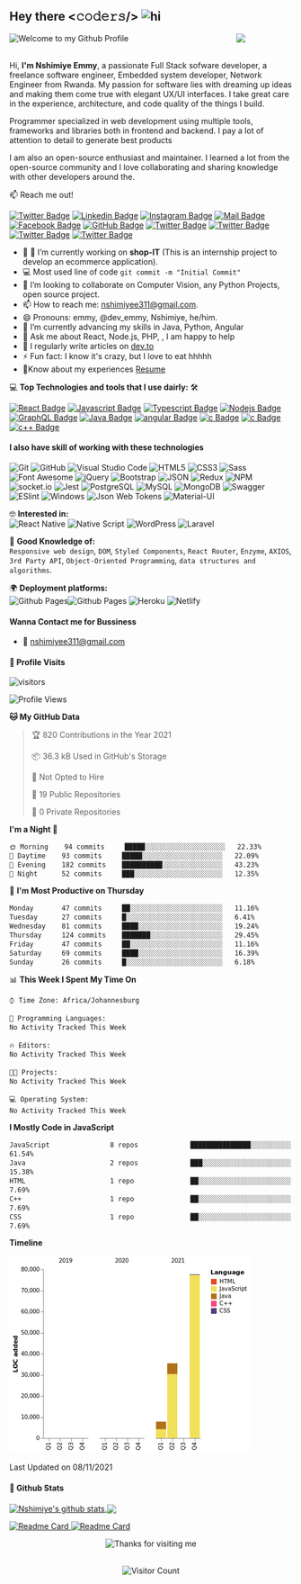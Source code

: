 ## Hey there <𝚌𝚘𝚍𝚎𝚛𝚜/> <img src="https://user-images.githubusercontent.com/1303154/88677602-1635ba80-d120-11ea-84d8-d263ba5fc3c0.gif" width="28px" alt="hi">

<div align="left">
  <img src="https://github.com/BrunnerLivio/brunnerlivio/blob/master/images/welcome.png?raw=true" style="max-width: 100%;" alt="Welcome to my Github Profile" />
  <img align='right' style="max-width:100px" src='https://i.giphy.com/media/VTtANKl0beDFQRLDTh/200w.webp' width='200"'>
  <br />
  <br />
  </div>

Hi, **I'm Nshimiye Emmy**, a passionate Full Stack sofware developer, a freelance software engineer, Embedded system developer, Network Engineer from Rwanda. My passion for software lies with dreaming up ideas and making them come true with elegant UX/UI interfaces. I take great care in the experience, architecture, and code quality of the things I build.

Programmer specialized in web development using multiple tools, frameworks and libraries both in frontend and backend. I pay a lot of attention to detail to generate best products


I am also an open-source enthusiast and maintainer. I learned a lot from the open-source community and I love collaborating and sharing knowledge with other developers around the.


:mailbox: Reach me out!

[![Twitter Badge](https://img.shields.io/badge/Twitter-1DA1F2?style=for-the-badge&logo=twitter&logoColor=white)](https://twitter.com/NshimiyeEmmy7) [![Linkedin Badge](https://img.shields.io/badge/LinkedIn-0077B5?style=for-the-badge&logo=linkedin&logoColor=white)](https://www.linkedin.com/in/nshimiye-emmy-4737b2185/) [![Instagram Badge](https://img.shields.io/badge/Instagram-E4405F?style=for-the-badge&logo=instagram&logoColor=white)](https://www.instagram.com/nshimiye_250/) [![Mail Badge](https://img.shields.io/badge/Gmail-D14836?style=for-the-badge&logo=gmail&logoColor=white)](mailto:nshimiyee311@gmail.com)  [![Facebook Badge](
https://img.shields.io/badge/Facebook-1877F2?style=for-the-badge&logo=facebook&logoColor=white)](https://www.facebook.com/emmy.nshimiye.37/) [![GitHub Badge](
https://img.shields.io/badge/GitHub-100000?style=for-the-badge&logo=github&logoColor=white
)](https://github.com/nshimiyeemmy)  [![Twitter Badge](https://img.shields.io/badge/Bitbucket-330F63?style=for-the-badge&logo=bitbucket&logoColor=white)](hhttps://bitbucket.org/nshimiye_250/)  [![Twitter Badge](https://img.shields.io/badge/Stack_Overflow-FE7A16?style=for-the-badge&logo=stack-overflow&logoColor=white)](https://stackoverflow.com/users/13912304/nshimiye-emmy)  [![Twitter Badge](https://img.shields.io/badge/WhatsApp-25D366?style=for-the-badge&logo=whatsapp&logoColor=white)](https://stackoverflow.com/users/13912304/nshimiye-emmy)  [![Twitter Badge](https://img.shields.io/badge/dev.to-0A0A0A?style=for-the-badge&logo=dev.to&logoColor=white)](https://dev.to/dev_emmy)



<!-- TODO: Add last video link -->

- 🔭  🔭 I’m currently working on **shop-IT** (This is an internship project to develop an ecommerce application). 
- :computer: Most used line of code `git commit -m "Initial Commit"`
- 👯 I’m looking to collaborate on Computer Vision, any Python Projects, open source project.
- 📫 How to reach me: nshimiyee311@gmail.com.
- 😄 Pronouns: emmy, @dev_emmy, Nshimiye, he/him.
- 🌱 I’m currently advancing my skills in Java, Python, Angular
- 💬 Ask me about React, Node.js, PHP, , I am happy to help
- 📝 I regularly write articles on  [dev.to](https://dev.to/dev_emmy)
- ⚡ Fun fact: I know it's crazy, but I love to eat hhhhh
- 📝Know about my experiences  [Resume](https://drive.google.com/file/d/1ThQQJJtY_ool8zZRp6TcC5XWTYM7I2_W/view?usp=sharing)

💻 **Top Technologies and tools that I use dairly:** 🛠️

<!-- TODO: Make technologies links takes you to repositories -->

[![React Badge](https://img.shields.io/badge/-React-61DBFB?style=for-the-badge&labelColor=black&logo=react&logoColor=61DBFB)](#) [![Javascript Badge](https://img.shields.io/badge/-Javascript-F0DB4F?style=for-the-badge&labelColor=black&logo=javascript&logoColor=F0DB4F)](#) [![Typescript Badge](https://img.shields.io/badge/-Typescript-007acc?style=for-the-badge&labelColor=black&logo=typescript&logoColor=007acc)](#) [![Nodejs Badge](https://img.shields.io/badge/-Nodejs-3C873A?style=for-the-badge&labelColor=black&logo=node.js&logoColor=3C873A)](#) [![GraphQL Badge](https://img.shields.io/badge/-GraphQl-e535ab?style=for-the-badge&labelColor=black&logo=node.js&logoColor=e535ab)](#)
[![Java Badge](https://img.shields.io/badge/-Java-007396?style=for-the-badge&labelColor=black&logo=java&logoColor=007396)](#)
[![angular Badge](https://img.shields.io/badge/-angular-DD0031?style=for-the-badge&labelColor=white&logo=angular&logoColor=DD0031)](#)
[![c Badge](https://img.shields.io/badge/-php-777BB4?style=for-the-badge&labelColor=white&logo=php&logoColor=777BB4)](#)
[![c Badge](https://img.shields.io/badge/-c-A8B9CC?style=for-the-badge&labelColor=white&logo=c&logoColor=A8B9CC)](#)
[![c++ Badge](https://img.shields.io/badge/-c++-00599C?style=for-the-badge&labelColor=white&logo=c&logoColor=00599C)](#)


#### I also have skill of working with these technologies


![Git](https://img.shields.io/badge/-Git-000000?style=flat&logo=git&logoColor=F05032&labelColor=ffffff)
![GitHub](https://img.shields.io/badge/-GitHub-000000?style=flat&logo=github&logoColor=000000&labelColor=ffffff)
![Visual Studio Code](https://img.shields.io/badge/-VSCode-000000?style=flat&logo=visual-studio-code&labelColor=007ACC)
![HTML5](https://img.shields.io/badge/-HTML5-000000?style=flat&logo=html5&logoColor=ffffff&labelColor=E34F26)
![CSS3](https://img.shields.io/badge/-CSS3-000000?style=flat&logo=css3&logoColor=ffffff&labelColor=1572B6) 
![Sass](https://img.shields.io/badge/-Sass-000000?style=flat&logo=sass&logoColor=ffffff&labelColor=%23CC6699)
![Font Awesome](https://img.shields.io/badge/-font%20awesome-000000?style=flat&logo=font-awesome&logoColor=339AF0&labelColor=ffffff)
![jQuery](https://img.shields.io/badge/-jQuery-000000?style=flat&logo=jQuery&logoColor=0769AD&labelColor=ffffff)
![Bootstrap](https://img.shields.io/badge/-Bootstrap-000000?style=flat&logo=bootstrap&logoColor=ffffff&labelColor=563D7C)
![JSON](https://img.shields.io/badge/-JSON-000000?style=flat&logo=JSON&logoColor=000000&labelColor=ffffff)
![Redux](https://img.shields.io/badge/-Redux-000000?style=flat&logo=redux&logoColor=764ABC&labelColor=ffffff)
![NPM](https://img.shields.io/badge/-npm-000000?style=flat&logo=npm&labelColor=ffffff)
![socket.io](https://img.shields.io/badge/-Socket.Io-000000?style=flat&logo=socket.io&logoColor=000000&labelColor=ffffff)
![Jest](https://img.shields.io/badge/-Jest-000000?style=flat&logo=Jest&logoColor=C21325&labelColor=ffffff)
![PostgreSQL](https://img.shields.io/badge/-PostgreSQL-000000?style=flat&logo=postgresql&logoColor=ffffff&labelColor=336791)
![MySQL](https://img.shields.io/badge/-MySQL-000000?style=flat&logo=mysql&labelColor=ffffff)
![MongoDB](https://img.shields.io/badge/-MongoDB-000000?style=flat&logo=mongodb&labelColor=ffffff)
![Swagger](https://img.shields.io/badge/-Swagger-000000?style=flat&logo=swagger)
![ESlint](https://img.shields.io/badge/-ESlint-000000?style=flat&logo=ESlint&labelColor=4B32C3)
![Windows](https://img.shields.io/badge/-Windows-000000?style=flat&logo=windows&logoColor=ffffff&labelColor=0078D6)
![Json Web Tokens](https://img.shields.io/badge/-Json%20Web%20Tokens-000000?style=flat&logo=json-web-tokens&logoColor=ffffff&labelColor=000000)
![Material-UI](https://img.shields.io/badge/-Material%20UI-000000?style=flat&logo=Material%20UI&logoColor=ffffff&labelColor=0081CB)

🤓 **Interested in:** <br>
![React Native](https://img.shields.io/badge/-React%20Native-000000?style=flat&logo=react&labelColor=000000)
![Native Script](https://img.shields.io/badge/-Native%20Script-000000?style=flat&logo=angular&labelColor=000000)
![WordPress](https://img.shields.io/badge/-WordPress-000000?style=flat&logo=wordpress&labelColor=21759B)
![Laravel](https://img.shields.io/badge/-Laravel-000000?style=flat&logo=laravel&logoColor=ffffff&labelColor=FF2D20)


🧐 **Good Knowledge of:**<br>
`Responsive web design`, `DOM`, `Styled Components`, `React Router`, `Enzyme`, `AXIOS`, `3rd Party API`, `Object-Oriented Programming`, `data structures and algorithms`.

🌍 **Deployment platforms:**<br>
<img alt="Github Pages" width="20px" height="20px" src="https://techcrunch.com/wp-content/uploads/2010/07/github-logo.png" />![Github Pages](https://img.shields.io/badge/-Github%20Pages-000000?style=flat&logo=github-pages) ![Heroku](https://img.shields.io/badge/-Heroku-000000?style=flat&logo=heroku&labelColor=430098) ![Netlify](https://img.shields.io/badge/-Netlify-000000?style=flat&logo=netlify&labelColor=000000)

#### **Wanna Contact me for Bussiness**

- :email: nshimiyee311@gmail.com

#### **🎨 Profile Visits**

  ![visitors](https://visitor-badge.glitch.me/badge?page_id=nshimiyeemmy.nshimiyeemmy)

<!--START_SECTION:waka-->
![Profile Views](http://img.shields.io/badge/Profile%20Views-0-blue)

**🐱 My GitHub Data** 

> 🏆 820 Contributions in the Year 2021
 > 
> 📦 36.3 kB Used in GitHub's Storage 
 > 
> 🚫 Not Opted to Hire
 > 
> 📜 19 Public Repositories 
 > 
> 🔑 0 Private Repositories  
 > 
**I'm a Night 🦉** 

```text
🌞 Morning    94 commits     █████░░░░░░░░░░░░░░░░░░░░   22.33% 
🌆 Daytime    93 commits     █████░░░░░░░░░░░░░░░░░░░░   22.09% 
🌃 Evening    182 commits    ██████████░░░░░░░░░░░░░░░   43.23% 
🌙 Night      52 commits     ███░░░░░░░░░░░░░░░░░░░░░░   12.35%

```
📅 **I'm Most Productive on Thursday** 

```text
Monday       47 commits     ██░░░░░░░░░░░░░░░░░░░░░░░   11.16% 
Tuesday      27 commits     █░░░░░░░░░░░░░░░░░░░░░░░░   6.41% 
Wednesday    81 commits     ████░░░░░░░░░░░░░░░░░░░░░   19.24% 
Thursday     124 commits    ███████░░░░░░░░░░░░░░░░░░   29.45% 
Friday       47 commits     ██░░░░░░░░░░░░░░░░░░░░░░░   11.16% 
Saturday     69 commits     ████░░░░░░░░░░░░░░░░░░░░░   16.39% 
Sunday       26 commits     █░░░░░░░░░░░░░░░░░░░░░░░░   6.18%

```


📊 **This Week I Spent My Time On** 

```text
⌚︎ Time Zone: Africa/Johannesburg

💬 Programming Languages: 
No Activity Tracked This Week

🔥 Editors: 
No Activity Tracked This Week

🐱‍💻 Projects: 
No Activity Tracked This Week

💻 Operating System: 
No Activity Tracked This Week

```

**I Mostly Code in JavaScript** 

```text
JavaScript               8 repos             ███████████████░░░░░░░░░░   61.54% 
Java                     2 repos             ███░░░░░░░░░░░░░░░░░░░░░░   15.38% 
HTML                     1 repo              ██░░░░░░░░░░░░░░░░░░░░░░░   7.69% 
C++                      1 repo              ██░░░░░░░░░░░░░░░░░░░░░░░   7.69% 
CSS                      1 repo              ██░░░░░░░░░░░░░░░░░░░░░░░   7.69%

```


**Timeline**

![Chart not found](https://raw.githubusercontent.com/nshimiyeemmy/nshimiyeemmy/master/charts/bar_graph.png) 


 Last Updated on 08/11/2021
<!--END_SECTION:waka-->


#### **🚩 Github Stats**

</a><a href="https://github.com/nshimiyeemmy">
 <img align="center" src="https://github-readme-stats.vercel.app/api?username=nshimiyeemmy&show_icons=true&theme=radical&line_height=27" alt="Nshimiye's github stats"/>
</a>
<a href="https://github.com/nshimiyeemmy">
  <img align="center" src="https://github-readme-stats.vercel.app/api/top-langs/?username=nshimiyeemmy&theme=radical&hide_langs_below=1" />



[![Readme Card](https://github-readme-stats.vercel.app/api/pin/?username=nshimiyeemmy&repo=travel-site&theme=radical&layout=compact) ](https://github.com/anuraghazra/github-readme-stats)
[![Readme Card](https://github-readme-stats.vercel.app/api/pin/?username=nshimiyeemmy&repo=shop-IT-backend&theme=radical&layout=compact)](https://github.com/anuraghazra/github-readme-stats)






<!-- Visitors -->
<!-- Footer -->

<div align="center">




<img height="40" alt="Thanks for visiting me" width="100%" src="https://raw.githubusercontent.com/BrunnerLivio/brunnerlivio/master/images/marquee.svg" />
<br />
<br />

![Visitor Count](https://profile-counter.glitch.me/nshimiyeeemmy/count.svg)
